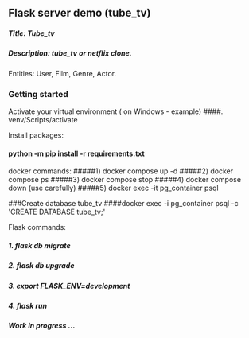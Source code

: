## Flask server demo (tube_tv)

##### Title: Tube_tv
##### Description: tube_tv or netflix clone.
Entities: User, Film, Genre, Actor.

### Getting started

Activate your virtual environment ( on Windows - example)
####. venv/Scripts/activate 

Install packages:
#### python -m pip install -r requirements.txt


docker commands:
#####1) docker compose up -d
#####2) docker compose ps
#####3) docker compose stop
#####4) docker compose down (use carefully)
#####5) docker exec -it pg_container psql


###Create database tube_tv
####docker exec -i pg_container psql -c 'CREATE DATABASE tube_tv;'

Flask commands:
##### 1. flask db migrate
##### 2. flask db upgrade 
##### 3. export FLASK_ENV=development
##### 4. flask run

#### _Work in progress_ ...